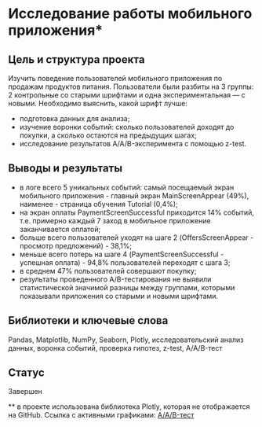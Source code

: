# Исследование работы мобильного приложения*

## Цель и структура проекта

Изучить поведение пользователей мобильного приложения по продажам продуктов питания. Пользователи были разбиты на 3 группы: 2 контрольные со старыми шрифтами и одна экспериментальная — с новыми. Необходимо выяснить, какой шрифт лучше:

- подготовка данных для анализа;
- изучение воронки событий: сколько пользователей доходят до покупки, а сколько остаются на предыдущих шагах;
- исследование результатов A/A/B-эксперимента с помощью z-test.

## Выводы и результаты

- в логе всего 5 уникальных событий: самый посещаемый экран мобильного приложения - главный экран MainScreenAppear (49%), наименее - страница обучения Tutorial (0,4%);
- на экран оплаты PaymentScreenSuccessful приходится 14% событий, т.е. примерно каждый 7 заход в мобильное приложение заканчивается оплатой;
- больше всего пользователей уходят на шаге 2 (OffersScreenAppear - просмотр предложений) - 38,1%;
- меньше всего потерь на шаге 4 (PaymentScreenSuccessful - успешная оплата) - 94,8% пользователей переходят с шага 3;
- в среднем 47% пользователей совершают покупку;
- результаты проведенного A/B-тестирования не выявили статистической значимой разницы между группами, которыми показывали приложения со старыми и новыми шрифтами.

## Библиотеки и ключевые слова
Pandas, Matplotlib, NumPy, Seaborn, Plotly, исследовательский анализ данных, воронка событий, проверка гипотез, z-test, A/A/B-тест

## Статус
Завершен

** в проекте использована библиотека Plotly, которая не отображается на GitHub. Ссылка с активными графиками: [A/A/B-тест](https://nbviewer.jupyter.org/github/ElShcherbakova/yandex.praktikum/blob/main/AAB-test/A%D0%90B-test.ipynb)
